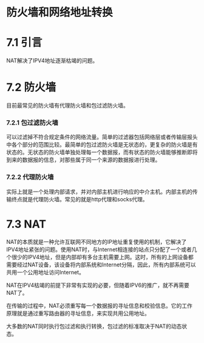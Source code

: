 # 防火墙和网络地址转换

# 7.1 引言

NAT解决了IPV4地址逐渐枯竭的问题。

# 7.2 防火墙

目前最常见的防火墙有代理防火墙和包过滤防火墙。

### 7.2.1 包过滤防火墙

可以过滤掉不符合规定条件的网络流量。简单的过滤器包括网络层或者传输层报头中各个部分的范围比较。最简单的包过滤防火墙是无状态的，更复杂的防火墙是有状态的。无状态的防火墙单独处理每一个数据报，而有状态的防火墙能够推断即将到来的数据报的信息，对那些属于同一个来源的数据报进行处理。

### 7.2.2 代理防火墙

实际上就是一个处理内部请求，并对内部主机进行响应的中介主机。内部主机的传输终点就是代理防火墙。常见的就是http代理和socks代理。

# 7.3 NAT

NAT的本质就是一种允许互联网不同地方的IP地址重复使用的机制，它解决了IPV4地址紧张的问题。使用NAT时，与Internet相连接的站点只分配了一个或者几个很少的IPV4地址，但是内部却有多台主机需要上网。这时，所有的上网设备都需要经过NAT设备，该设备将内部系统和Internet分隔，因此，所有内部系统可以共用一个公用地址访问Internet。

NAT在IPV4枯竭的前提下非常有实现的必要，但随着IPV6的推广，就不再需要NAT了。

在传输的过程中，NAT必须重写每一个数据报的寻址信息和校验信息。它的工作原理就是通过重写路由器的寻址信息，来实现共用公用地址。

大多数的NAT同时执行包过滤和执行转换，包过滤的标准取决于NAT的动态状态。
